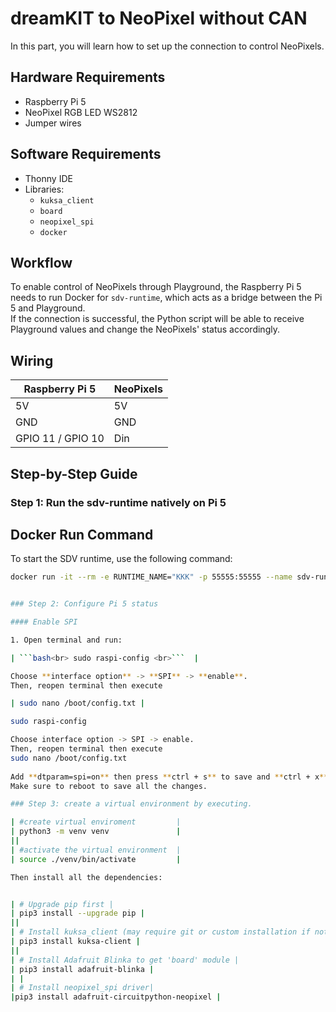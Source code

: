 # dreamKIT to NeoPixel without CAN

In this part, you will learn how to set up the connection to control NeoPixels.


## Hardware Requirements

- Raspberry Pi 5
- NeoPixel RGB LED WS2812
- Jumper wires

## Software Requirements

- Thonny IDE
- Libraries:
  - `kuksa_client`
  - `board`
  - `neopixel_spi`
  - `docker`


## Workflow

To enable control of NeoPixels through Playground, the Raspberry Pi 5 needs to run Docker for `sdv-runtime`, which acts as a bridge between the Pi 5 and Playground.  
If the connection is successful, the Python script will be able to receive Playground values and change the NeoPixels' status accordingly.


## Wiring

| Raspberry Pi 5   | NeoPixels        |
| ---------------- | ---------------- |
| 5V               | 5V               |
| GND              | GND              |
| GPIO 11 / GPIO 10| Din              |


## Step-by-Step Guide

### Step 1: Run the sdv-runtime natively on Pi 5

## Docker Run Command

To start the SDV runtime, use the following command:

```bash
docker run -it --rm -e RUNTIME_NAME="KKK" -p 55555:55555 --name sdv-runtime ghcr.io/eclipse-autowrx/sdv-runtime:latest


### Step 2: Configure Pi 5 status

#### Enable SPI

1. Open terminal and run:

| ```bash<br> sudo raspi-config <br>```  |

Choose **interface option** -> **SPI** -> **enable**.
Then, reopen terminal then execute

| sudo nano /boot/config.txt |

sudo raspi-config

Choose interface option -> SPI -> enable.
Then, reopen terminal then execute
sudo nano /boot/config.txt
 
Add **dtparam=spi=on** then press **ctrl + s** to save and **ctrl + x** to leave.
Make sure to reboot to save all the changes.

### Step 3: create a virtual environment by executing.

| #create virtual enviroment         |  
| python3 -m venv venv               |
||
| #activate the virtual environment  |
| source ./venv/bin/activate         |

Then install all the dependencies:


| # Upgrade pip first |
| pip3 install --upgrade pip |
||
| # Install kuksa_client (may require git or custom installation if not on PyPI) |
| pip3 install kuksa-client |
||
| # Install Adafruit Blinka to get 'board' module |
| pip3 install adafruit-blinka |
| |
| # Install neopixel_spi driver|
|pip3 install adafruit-circuitpython-neopixel |




